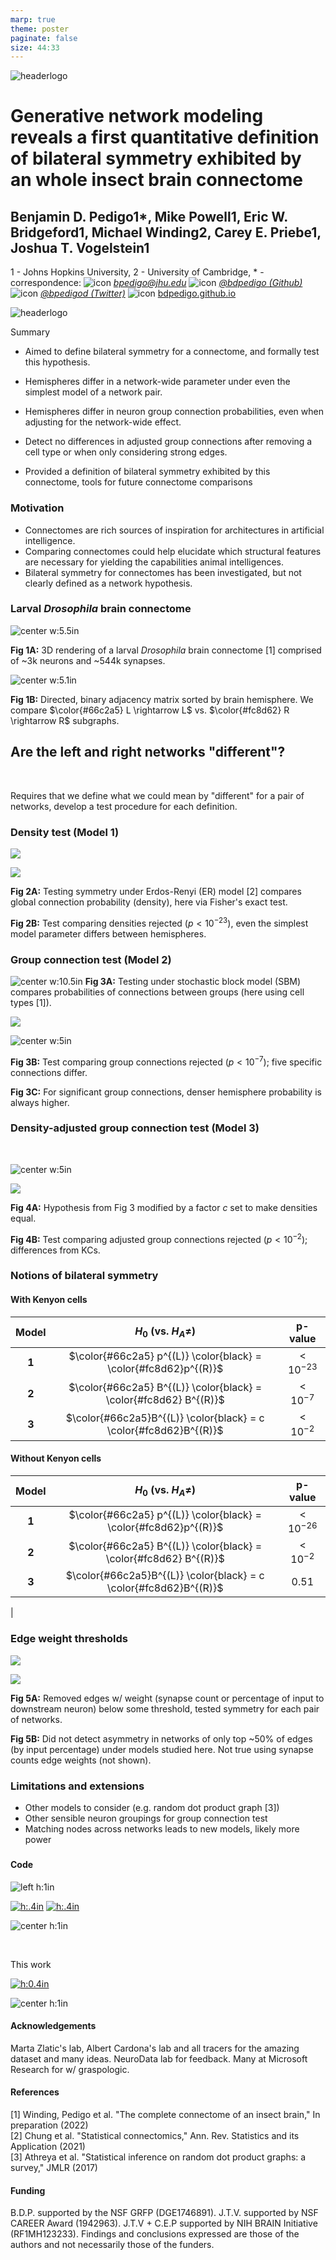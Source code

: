 ```yaml
---
marp: true
theme: poster
paginate: false
size: 44:33
---
```


<div class="header">
<div>

<!-- <div class=center_container> -->

![headerlogo](./images/../../../images/hopkins-logo.png)

<!-- <br>
<br>
<br>

### Summary -->

<!-- </div> -->

</div>
<div>

<!-- # Is a whole insect brain connectome bilaterally symmetric? <br> A case study on comparing two networks -->

# Generative network modeling reveals a first quantitative definition <br> of bilateral symmetry exhibited by an whole insect brain connectome

<!-- # Towards statistical comparative connectomics:<br> A case study on the bilateral symmetry of an insect brain connectome -->


## Benjamin D. Pedigo<span class=super>1*</span>, Mike Powell<span class=super>1</span>, Eric W. Bridgeford<span class=super>1</span>, Michael Winding<span class=super>2</span>, Carey E. Priebe<span class=super>1</span>, Joshua T. Vogelstein<span class=super>1</span>

<div class=underauthor> 

1 - Johns Hopkins University, 2 - University of Cambridge, $\ast$ - correspondence: ![icon](../../images/email.png) [_bpedigo@jhu.edu_](mailto:bpedigo@jhu.edu) ![icon](../../images/github.png) [_@bdpedigo (Github)_](https://github.com/bdpedigo) ![icon](../../images/twitter.png) [_@bpedigod (Twitter)_](https://twitter.com/bpedigod) ![icon](../../images/web.png) [bdpedigo.github.io](https://bdpedigo.github.io/) 

</div>

</div>
<div>

![headerlogo](./images/../../../images/nd_logo.png)

<span style="text-align:center; margin:0; padding:0">

<!-- ### [neurodata.io](https://neurodata.io/) -->

</span>

</div>
</div>


<!-- # Towards statistical comparative connectomics:<br> A case study on the bilateral symmetry of an insect brain connectome -->


<span class='h3-noline'> Summary </span>

<div class='box'>
<div class="columns5">
<div>

<!-- #### Summary -->

- Aimed to define bilateral symmetry for a connectome, and formally test this hypothesis.

</div>
<div>

- Hemispheres differ in a network-wide parameter under even the simplest model of a network pair.

</div>
<div>

- Hemispheres differ in neuron group connection probabilities, even when adjusting for the network-wide effect.

</div>
<div>

- Detect no differences in adjusted group connections after removing a cell type or when only considering strong edges.

<!-- - Removing a specific cell type and adjusting for this network-wide effect provides one notion of bilateral symmetry -->

<!-- 
- Difference between hemispheres can be explained as combination of network-wide and cell type-specific effects -->

</div>
<div>

- Provided a definition of bilateral symmetry exhibited by this connectome, tools for future connectome comparisons

</div>
</div>
</div>

<div class="columns3">
<div>


### Motivation

- Connectomes are rich sources of inspiration for architectures in artificial intelligence.
- Comparing connectomes could help elucidate which structural features are necessary for yielding the capabilities animal intelligences.
- Bilateral symmetry for connectomes has been investigated, but not clearly defined as a network hypothesis.

<!-- - We explored statistically principled connectome comparison via a case study of a *Drosophila* larva connectome -->

### Larval *Drosophila* brain connectome

<!-- START subcolumns -->
<div class=columns2>
<div>

![center w:5.5in](./../../images/Figure1-brain-render.png)

**Fig 1A:** 3D rendering of a larval *Drosophila* brain connectome [1] comprised of ~3k neurons and ~544k synapses.

</div>
<div>

![center w:5.1in](./../../../results/figs/show_data/adjacencies.png)

**Fig 1B:** Directed, binary adjacency matrix sorted by brain hemisphere. We compare $\color{#66c2a5} L \rightarrow L$ vs. $\color{#fc8d62} R \rightarrow R$ subgraphs.

</div>
</div>

<!-- - Connectome of a larval *Drosophila* [1] has xxx neurons and xxx synapses -->

<!-- END subcolumns -->

<!-- ![center](../../../results/figs/show_data/adj_and_layout.png) -->

## Are the <span style="color:var(--left)"> left </span> and <span style="color:var(--right)"> right </span> networks "different"?
<br>

<!-- - Two sample testing problem! But for networks -->
Requires that we define what we could mean by "different" for a pair of networks, develop a test procedure for each definition.

### Density test (Model 1)

<div class=columns2>
<div>

![](../../../results/figs/er_unmatched_test/er_methods.svg)

</div>
<div>

![](../../../results/figs/er_unmatched_test/er_density.svg)

</div>
</div>

<div class=columns2>
<div>


**Fig 2A:** Testing symmetry under Erdos-Renyi (ER) model [2] compares global connection probability  (density), here via Fisher's exact test.

</div>
<div>

**Fig 2B:** Test comparing densities rejected ($p{<}10^{-23}$), even the simplest model parameter differs between hemispheres.

</div>
</div>

</div>
<div>


### Group connection test (Model 2)

<!-- #### A -->
![center w:10.5in](./../../../results/figs/sbm_unmatched_test/sbm_methods_explain.svg)
**Fig 3A:** Testing under stochastic block model (SBM) compares probabilities of connections between groups (here using cell types [1]).

<!-- START subcolumns -->
<div class=columns2>
<div>

![](../../../results/figs/sbm_unmatched_test/sbm_uncorrected_pvalues.svg)

</div>
<div>

![center w:5in](../../../results/figs/sbm_unmatched_test/significant_p_comparison.svg)

</div>
</div>

<div class=columns2>
<div>

<!-- P-values for group connections. Test of equal group connections rejects ($p<10^{-8}$). -->

**Fig 3B:** Test comparing group connections rejected ($p{<}10^{-7}$); five specific connections differ.

</div>
<div>

**Fig 3C:** For significant group connections, denser hemisphere probability is always higher.

</div>
</div>

### Density-adjusted group connection test (Model 3)

<!-- ![](./../../../results/figs/adjusted_sbm_unmatched_test/adjusted_methods_explain.svg)

![](./../../../results/figs/adjusted_sbm_unmatched_test/sbm_pvalues.svg) -->

<!-- ![center w:14in](./../../../results/figs/adjusted_sbm_unmatched_test/adjusted_sbm_composite.svg) -->
<div class=columns2>
<div>

<br>

![center w:5in](./../../../results/figs/adjusted_sbm_unmatched_test/adjusted_methods_explain.svg)

</div>
<div>

![](./../../../results/figs/adjusted_sbm_unmatched_test/sbm_pvalues.svg)

</div>
</div>

<div class=columns2>
<div>

**Fig 4A:** Hypothesis from Fig 3 modified by a factor $c$ set to make densities equal.

</div>
<div>

**Fig 4B:** Test comparing adjusted group connections rejected $(p{<}10^{-2})$; differences from KCs.

</div>
</div>


</div>
<div>


<!-- ### Removing Kenyon cells -->

<!-- - Density test: $p < 10^{-26}$
- Group connection test: $p < 10^{-2}$
- Density-adjusted group connection test: $p \approx 0.5$ -->

<!-- ### Removing Kenyon cells
Reran all tests after removing the asymmetric cell type (see below) -->

### Notions of bilateral symmetry

<!-- <style scoped>
table {
    font-size: 0.3in;
    /* text-align: center; */
    /* margin-bottom: 50px; */
}
</style> -->

<div class="columns2">
<div>

#### With Kenyon cells
| Model |                       $H_0$ (vs. $H_A \neq$)                       |    p-value    |
| :---: | :----------------------------------------------------------------: | :-----------: |
| **1** |  $\color{#66c2a5} p^{(L)} \color{black} = \color{#fc8d62}p^{(R)}$  | ${<}10^{-23}$ |
| **2** | $\color{#66c2a5} B^{(L)} \color{black} = \color{#fc8d62} B^{(R)}$  | ${<}10^{-7}$  |
| **3** | $\color{#66c2a5}B^{(L)} \color{black}  = c \color{#fc8d62}B^{(R)}$ | ${<}10^{-2}$  |


</div>
<div>

#### Without Kenyon cells
| Model |                       $H_0$ (vs. $H_A \neq$)                       |    p-value    |
| :---: | :----------------------------------------------------------------: | :-----------: |
| **1** |  $\color{#66c2a5} p^{(L)} \color{black} = \color{#fc8d62}p^{(R)}$  | ${<}10^{-26}$ |
| **2** | $\color{#66c2a5} B^{(L)} \color{black} = \color{#fc8d62} B^{(R)}$  | ${<}10^{-2}$  |
| **3** | $\color{#66c2a5}B^{(L)} \color{black}  = c \color{#fc8d62}B^{(R)}$ |     $0.51$      |

</div>
</div>

<!-- #### With Kenyon cells
| Model  |                       $H_0$ (vs. $H_A \neq$)                       | p-value |
| :----- | :----------------------------------------------------------------: | :-----: |
| ER     |  $\color{#66c2a5} p^{(L)} \color{black} = \color{#fc8d62}p^{(R)}$  |    x    |
| SBM    | $\color{#66c2a5} B^{(L)} \color{black} = \color{#fc8d62} B^{(R)}$  |         |
| DA-SBM | $\color{#66c2a5}B^{(L)} \color{black}  = c \color{#fc8d62}B^{(R)}$ |         |

#### Without Kenyon cells
| Model  |                       $H_0$ (vs. $H_A \neq$)                       | p-value |
| :----- | :----------------------------------------------------------------: | :-----: |
| ER     |  $\color{#66c2a5} p^{(L)} \color{black} = \color{#fc8d62}p^{(R)}$  |    x    |
| SBM    | $\color{#66c2a5} B^{(L)} \color{black} = \color{#fc8d62} B^{(R)}$  |    d    |
| DA-SBM | $\color{#66c2a5}B^{(L)} \color{black}  = c \color{#fc8d62}B^{(R)}$ |         | --> |


### Edge weight thresholds

<!-- ![](../../../results/figs/thresholding_tests/edge_weight_dist_input_proportion.png) -->

<div class="columns2">
<div>

![](./results/thresholding_tests/../../../../../results/figs/thresholding_tests/thresholding_methods.svg)

</div>
<div>

![](../../../results/figs/thresholding_tests/input_threshold_pvalues_legend.svg)

</div>
</div>

<div class="columns2">
<div>

**Fig 5A:** Removed edges w/ weight (synapse count or percentage of input to downstream neuron) below some threshold, tested symmetry for each pair of networks. 

</div>
<div>

**Fig 5B:** Did not detect asymmetry in networks of only top ~$50\%$ of edges (by input percentage) under models studied here. Not true using synapse counts edge weights (not shown).

</div>
</div>

### Limitations and extensions
- Other models to consider (e.g. random dot product graph [3])
- Other sensible neuron groupings for group connection test
- Matching nodes across networks leads to new models, likely more power

###


<div class="columns2">
<div>

#### Code

<div class="columns3-np">
<div>

![left h:1in](./../../images/graspologic_svg.svg)

</div>
<div>

[![h:.4in](https://pepy.tech/badge/graspologic)](https://pepy.tech/project/graspologic) 
[![h:.4in](https://img.shields.io/github/stars/microsoft/graspologic?style=social)](https://github.com/microsoft/graspologic)

</div>
<div>

![center h:1in](./../../images/graspologic-qr.svg)

</div>
</div>

<br>

<div class="columns3-np">
<div>

This work 

</div>
<div>

[![h:0.4in](https://jupyterbook.org/badge.svg)](http://docs.neurodata.io/bilateral-connectome/)

</div>
<div>


![center h:1in](./../../images/bilateral-qr.svg)

</div>
</div>

#### Acknowledgements
<footer>
Marta Zlatic's lab, Albert Cardona's lab and all tracers for the amazing dataset and many ideas. NeuroData lab for feedback. Many at Microsoft Research for w/ graspologic.
</footer>

</div>
<div>

#### References

<footer>
[1] Winding, Pedigo et al. "The complete connectome of an insect brain," In preparation (2022) 
<br>
[2] Chung et al. "Statistical connectomics," Ann. Rev. Statistics and its Application (2021) <br>
[3] Athreya et al. "Statistical inference on random dot product graphs: a survey," JMLR (2017)
</footer>

#### Funding
<!-- ![h:1in](../../images/NSF_4-Color_bitmap_Logo.png) -->

<footer>
B.D.P. supported by the NSF GRFP (DGE1746891). J.T.V. supported by NSF CAREER Award (1942963). J.T.V + C.E.P supported by NIH BRAIN Initiative (RF1MH123233). Findings and conclusions expressed are  those of the authors and not necessarily those of the funders.
</footer>

</div>
</div>




<!-- <div class='references'>


</div> -->

</div>
</div>

